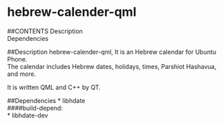 hebrew-calender-qml
===================

##CONTENTS
Description  
Dependencies

##Description
hebrew-calender-qml, It is an Hebrew calendar for Ubuntu Phone.  
The calendar includes Hebrew dates, holidays, times, Parshiot Hashavua, and more.

It is written QML and C++ by QT.

##Dependencies
	* libhdate  
####build-depend:  
	* libhdate-dev
